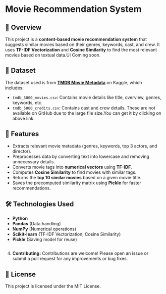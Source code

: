 # Movie Recommendation System

## 📌 Overview
This project is a **content-based movie recommendation system** that suggests similar movies based on their genres, keywords, cast, and crew. It uses **TF-IDF Vectorization** and **Cosine Similarity** to find the most relevant movies based on textual data.UI Coming soon.

## 📂 Dataset
The dataset used is from **[TMDB Movie Metadata](https://www.kaggle.com/datasets/tmdb/tmdb-movie-metadata)** on Kaggle, which includes:
- `tmdb_5000_movies.csv`: Contains movie details like title, overview, genres, keywords, etc.
- `tmdb_5000_credits.csv`: Contains cast and crew details.
These are not available on GitHub due to the large file size.You can get it by clicking on above link.

## 🚀 Features
- Extracts relevant movie metadata (genres, keywords, top 3 actors, and director).
- Preprocesses data by converting text into lowercase and removing unnecessary details.
- Converts movie tags into **numerical vectors** using **TF-IDF**.
- Computes **Cosine Similarity** to find movies with similar tags.
- Returns the **top 10 similar movies** based on a given movie title.
- Saves the precomputed similarity matrix using **Pickle** for faster recommendations.

## 🛠️ Technologies Used
- **Python**
- **Pandas** (Data handling)
- **NumPy** (Numerical operations)
- **Scikit-learn** (TF-IDF Vectorization, Cosine Similarity)
- **Pickle** (Saving model for reuse)
   ```
4. **Contributing:**
   Contributions are welcome! Please open an issue or submit a pull request for any improvements or bug fixes.

## 📜 License
This project is licensed under the MIT License.
